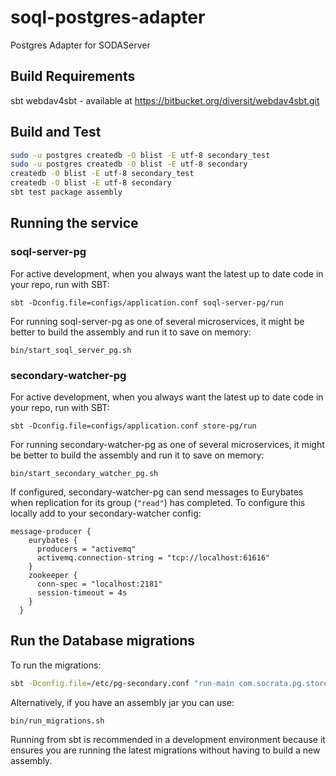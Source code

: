 soql-postgres-adapter
=====================

Postgres Adapter for SODAServer

## Build Requirements
sbt
webdav4sbt - available at https://bitbucket.org/diversit/webdav4sbt.git

## Build and Test

```sh
sudo -u postgres createdb -O blist -E utf-8 secondary_test
sudo -u postgres createdb -O blist -E utf-8 secondary
createdb -O blist -E utf-8 secondary_test
createdb -O blist -E utf-8 secondary
sbt test package assembly
```

## Running the service

### soql-server-pg

For active development, when you always want the latest up to date code in your repo, run with SBT:

    sbt -Dconfig.file=configs/application.conf soql-server-pg/run

For running soql-server-pg as one of several microservices, it might
be better to build the assembly and run it to save on memory:

    bin/start_soql_server_pg.sh

### secondary-watcher-pg

For active development, when you always want the latest up to date code in your repo, run with SBT:

    sbt -Dconfig.file=configs/application.conf store-pg/run

For running secondary-watcher-pg as one of several microservices, it might
be better to build the assembly and run it to save on memory:

    bin/start_secondary_watcher_pg.sh

If configured, secondary-watcher-pg can send messages to Eurybates when replication for its group (`"read"`) has completed. To configure this locally add to your secondary-watcher config:

```
message-producer {
    eurybates {
      producers = "activemq"
      activemq.connection-string = "tcp://localhost:61616"
    }
    zookeeper {
      conn-spec = "localhost:2181"
      session-timeout = 4s
    }
  }
```

## Run the Database migrations

To run the migrations:
```sh
sbt -Dconfig.file=/etc/pg-secondary.conf "run-main com.socrata.pg.store.Main --migrate migrate"
```

Alternatively, if you have an assembly jar you can use:
```sh
bin/run_migrations.sh
```

Running from sbt is recommended in a development environment because
it ensures you are running the latest migrations without having to build a
new assembly.
